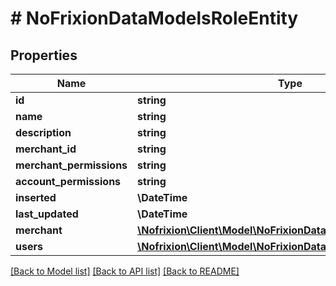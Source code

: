 # # NoFrixionDataModelsRoleEntity

## Properties

Name | Type | Description | Notes
------------ | ------------- | ------------- | -------------
**id** | **string** |  | [optional]
**name** | **string** |  | [optional]
**description** | **string** |  | [optional]
**merchant_id** | **string** |  | [optional]
**merchant_permissions** | **string** |  | [optional]
**account_permissions** | **string** |  | [optional]
**inserted** | **\DateTime** |  | [optional]
**last_updated** | **\DateTime** |  | [optional]
**merchant** | [**\Nofrixion\Client\Model\NoFrixionDataModelsMerchantEntity**](NoFrixionDataModelsMerchantEntity.md) |  | [optional]
**users** | [**\Nofrixion\Client\Model\NoFrixionDataModelsRoleUserEntity[]**](NoFrixionDataModelsRoleUserEntity.md) |  | [optional]

[[Back to Model list]](../../README.md#models) [[Back to API list]](../../README.md#endpoints) [[Back to README]](../../README.md)
